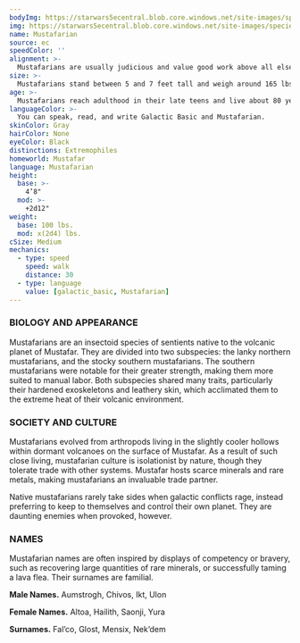 ```yaml
---
bodyImg: https://starwars5ecentral.blob.core.windows.net/site-images/species/species_Mustafarian.png
img: https://starwars5ecentral.blob.core.windows.net/site-images/species/species_Mustafarian.png
name: Mustafarian
source: ec
speedColor: ''
alignment: >-
  Mustafarians are usually judicious and value good work above all else, causing them to be lawful balanced, though there are exceptions.
size: >-
  Mustafarians stand between 5 and 7 feet tall and weigh around 165 lbs. Regardless of your position in that range, your size is Medium.
age: >-
  Mustafarians reach adulthood in their late teens and live about 80 years.
languageColor: >-
  You can speak, read, and write Galactic Basic and Mustafarian. 
skinColor: Gray
hairColor: None
eyeColor: Black
distinctions: Extremophiles
homeworld: Mustafar
language: Mustafarian
height:
  base: >-
    4’8"
  mod: >-
    +2d12"
weight:
  base: 100 lbs.
  mod: x(2d4) lbs.
cSize: Medium
mechanics:
  - type: speed
    speed: walk
    distance: 30
  - type: language
    value: [galactic_basic, Mustafarian]
---
```

### BIOLOGY AND APPEARANCE
Mustafarians are an insectoid species of sentients native to the volcanic planet of Mustafar. They are divided into two subspecies: the lanky northern mustafarians, and the stocky southern mustafarians. The southern mustafarians were notable for their greater strength, making them more suited to manual labor. Both subspecies shared many traits, particularly their hardened exoskeletons and leathery skin, which acclimated them to the extreme heat of their volcanic environment.

### SOCIETY AND CULTURE
Mustafarians evolved from arthropods living in the slightly cooler hollows within dormant volcanoes on the surface of Mustafar. As a result of such close living, mustafarian culture is isolationist by nature, though they tolerate trade with other systems. Mustafar hosts scarce minerals and rare metals, making mustafarians an invaluable trade partner.

Native mustafarians rarely take sides when galactic conflicts rage, instead preferring to keep to themselves and control their own planet. They are daunting enemies when provoked, however.

### NAMES
Mustafarian names are often inspired by displays of competency or bravery, such as recovering large quantities of rare minerals, or successfully taming a lava flea. Their surnames are familial.

__Male Names.__ Aumstrogh, Chivos, Ikt, Ulon

__Female Names.__ Altoa, Hailith, Saonji, Yura

__Surnames.__ Fal’co, Glost, Mensix, Nek’dem



    